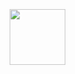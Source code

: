<div id="header" align="center">
  <img src="https://www.bing.com/images/search?view=detailV2&ccid=4%2FB6Mr21&id=320DEC25CD51D0B34A637919959CD4F21FACFA4A&thid=OIP.4_B6Mr21jSVgzd8skST-gwHaGW&mediaurl=https%3A%2F%2Fwww.katigbaktechnologies.ca%2Fwp-content%2Fuploads%2F2021%2F05%2Fimages-08-700x600.png&exph=600&expw=700&q=developer++gif&simid=608032060780514017&form=IRPRST&ck=0D9F8E429D0028E31EB18EAC6E68C5C9&selectedindex=1&ajaxhist=0&ajaxserp=0&vt=0&pivotparams=insightsToken%3Dccid_e9c5%252Bv8n*cp_8D410EDC15001BC249C5AAE25E21FAE4*mid_C8FED7154F1938098EB0EA41DD6D3CABC51B31D8*simid_608025635510558732*thid_OIP.e9c5-v8n8RE8IJBmAkkoZQHaGo&sim=11&iss=VSI&cdnurl=https%3A%2F%2Fth.bing.com%2Fth%2Fid%2FR.e3f07a32bdb58d2560cddf2c9124fe83%3Frik%3DSvqsH%252fLUnJUZeQ%26pid%3DImgRaw%26r%3D0" width="100"/>
</div>


